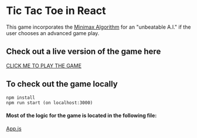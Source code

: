 # Tic Tac Toe in React

This game incorporates the [Minimax Algorithm](https://en.wikipedia.org/wiki/Minimax#Minimax_algorithm_with_alternate_moves) for an "unbeatable A.I." if the user chooses an advanced game play. 

## Check out a live version of the game here

[CLICK ME TO PLAY THE GAME](http://tictactoe-natashaumer.surge.sh/)


## To check out the game locally

    npm install
    npm run start (on localhost:3000)


#### Most of the logic for the game is located in the following file:

[App.js](https://github.com/natashaU/SmartTicTacToe/blob/minmax/src/App.js)

